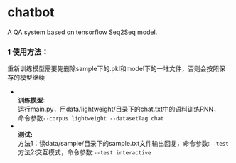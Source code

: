 # chatbot
A QA system based on tensorflow Seq2Seq model.

### 1 使用方法：
重新训练模型需要先删除sample下的.pkl和model下的一堆文件，否则会按照保存的模型继续
* <br>**训练模型:**
 <br>运行main.py，用data/lightweight/目录下的chat.txt中的语料训练RNN，
 <br>命令参数`--corpus lightweight --datasetTag chat`
* <br>**测试:**
<br>方法1：读data/sample/目录下的sample.txt文件输出回复，命令参数:`--test` 
<br>方法2:交互模式，命令参数:`--test interactive`
